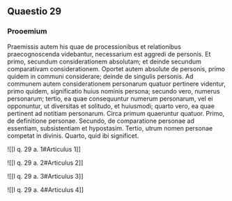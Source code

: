 ## Quaestio 29

### Prooemium

Praemissis autem his quae de processionibus et relationibus praecognoscenda videbantur, necessarium est aggredi de personis. Et primo, secundum considerationem absolutam; et deinde secundum comparativam considerationem. Oportet autem absolute de personis, primo quidem in communi considerare; deinde de singulis personis. Ad communem autem considerationem personarum quatuor pertinere videntur, primo quidem, significatio huius nominis persona; secundo vero, numerus personarum; tertio, ea quae consequuntur numerum personarum, vel ei opponuntur, ut diversitas et solitudo, et huiusmodi; quarto vero, ea quae pertinent ad notitiam personarum. Circa primum quaeruntur quatuor. Primo, de definitione personae. Secundo, de comparatione personae ad essentiam, subsistentiam et hypostasim. Tertio, utrum nomen personae competat in divinis. Quarto, quid ibi significet.

![[I q. 29 a. 1#Articulus 1]]

![[I q. 29 a. 2#Articulus 2]]

![[I q. 29 a. 3#Articulus 3]]

![[I q. 29 a. 4#Articulus 4]]

